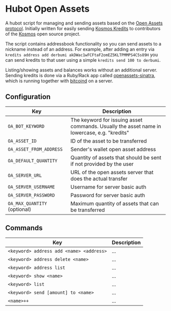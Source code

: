 # Hubot Open Assets

A hubot script for managing and sending assets based on the [Open Assets protocol](https://github.com/OpenAssets/open-assets-protocol).
Initially written for easily sending [Kosmos Kredits](https://www.coinprism.info/asset/AbDn6L2AUGnDreUuNkGFEqcxnsoUP4HCjm)
to contributors of the [Kosmos](https://kosmos.org) open source project.

The script contains addressbook functionality so you can send assets to a
nickname instead of an address. For example, after adding an entry via `kredits
address add derbumi akDWac1wFCFtaF2omEZ5KLTPMMPS4C5s89H` you can send
kredits to that user using a simple `kredits send 100 to derbumi`.

Listing/showing assets and balances works without an additional server. Sending
kredits is done via a Ruby/Rack app called
[openassets-sinatra](https://github.com/67P/openassets-sinatra), which is
running together with [bitcoind](https://github.com/bitcoin/bitcoin) on a server.

## Configuration

| Key | Description |
| --- | ----------- |
| `OA_BOT_KEYWORD` | The keyword for issuing asset commands. Usually the asset name in lowercase, e.g. "kredits" |
| `OA_ASSET_ID` | ID of the asset to be transferred |
| `OA_ASSET_FROM_ADDRESS` | Sender's wallet open asset address |
| `OA_DEFAULT_QUANTITY` | Quantity of assets that should be sent if not provided by the user |
| `OA_SERVER_URL` | URL of the open assets server that does the actual transfer |
| `OA_SERVER_USERNAME` | Username for server basic auth |
| `OA_SERVER_PASSWORD` | Password for server basic auth |
| `OA_MAX_QUANTITY` (optional) | Maximum quantity of assets that can be transferred |

## Commands

| Key | Description |
| --- | ----------- |
| `<keyword> address add <name> <address>` | ... |
| `<keyword> address delete <name>` | ... |
| `<keyword> address list` | ... |
| `<keyword> show <name>` | ... |
| `<keyword> list` | ... |
| `<keyword> send [amount] to <name>` | ... |
| `<name>++` | ... |
